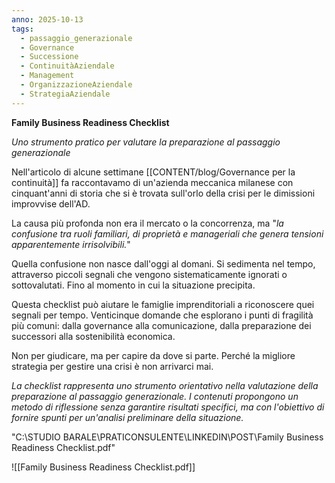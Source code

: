 ```yaml
---
anno: 2025-10-13
tags:
  - passaggio_generazionale
  - Governance
  - Successione
  - ContinuitàAziendale
  - Management
  - OrganizzazioneAziendale
  - StrategiaAziendale
---
```

**Family Business Readiness Checklist**

*Uno strumento pratico per valutare la preparazione al passaggio generazionale*

Nell'articolo di alcune settimane [[CONTENT/blog/Governance per la continuità]] fa raccontavamo di un'azienda meccanica milanese con cinquant'anni di storia che si è trovata sull'orlo della crisi per le dimissioni improvvise dell'AD. 

La causa più profonda non era il mercato o la concorrenza, ma "*la confusione tra ruoli familiari, di proprietà e manageriali che genera tensioni apparentemente irrisolvibili.*"

Quella confusione non nasce dall'oggi al domani. Si sedimenta nel tempo, attraverso piccoli segnali che vengono sistematicamente ignorati o sottovalutati. Fino al momento in cui la situazione precipita.

Questa checklist può aiutare le famiglie imprenditoriali a riconoscere quei segnali per tempo. Venticinque domande che esplorano i punti di fragilità più comuni: dalla governance alla comunicazione, dalla preparazione dei successori alla sostenibilità economica.

Non per giudicare, ma per capire da dove si parte. Perché la migliore strategia per gestire una crisi è non arrivarci mai.


*La checklist rappresenta uno strumento orientativo nella valutazione della preparazione al passaggio generazionale. I contenuti propongono un metodo di riflessione senza garantire risultati specifici, ma con l'obiettivo di fornire spunti per un'analisi preliminare della situazione.*


"C:\STUDIO BARALE\PRATICONSULENTE\LINKEDIN\POST\Family Business Readiness Checklist.pdf"

![[Family Business Readiness Checklist.pdf]]
